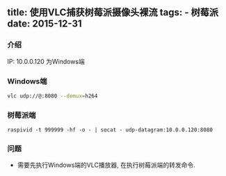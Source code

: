 title: 使用VLC捕获树莓派摄像头裸流
tags:
	- 树莓派
date: 2015-12-31
---
### 介绍

IP: 10.0.0.120 为Windows端

### Windows端

``` bash  
vlc udp://@:8080 --demux=h264
```

<end></end>

### 树莓派端

    raspivid -t 999999 -hf -o - | socat - udp-datagram:10.0.0.120:8080

### 问题

- 需要先执行Windows端的VLC播放器, 在执行树莓派端的转发命令.

